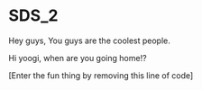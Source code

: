 # SDS_2
Hey guys, You guys are the coolest people.

Hi yoogi, when are you going home!?

[Enter the fun thing by removing this line of code]
